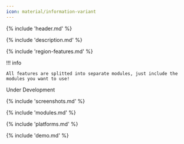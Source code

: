 ```yaml
---
icon: material/information-variant
---
```


{% include 'header.md' %}

{% include 'description.md' %}

{% include 'region-features.md' %}

!!! info

    All features are splitted into separate modules, just include the modules you want to use!

Under Development

{% include 'screenshots.md' %}

{% include 'modules.md' %}

{% include 'platforms.md' %}

{% include 'demo.md' %}





